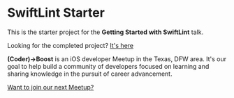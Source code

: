 # SwiftLint Starter

This is the starter project for the **Getting Started with SwiftLint** talk.

Looking for the completed project? [It's here](https://github.com/CoderBoost/CBSwiftLintComplete)

**(Coder)->Boost** is an iOS developer Meetup in the Texas, DFW area. 
It's our goal to help build a community of developers focused on learning and sharing knowledge in the pursuit of career advancement. 

[Want to join our next Meetup?](https://www.meetup.com/iOS-Boost/)
